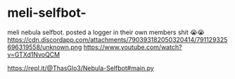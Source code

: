 # meli-selfbot-
meli nebula selfbot. posted a logger in their own members shit 😭😭
https://cdn.discordapp.com/attachments/790393182050320414/791129325696319558/unknown.png
https://www.youtube.com/watch?v=GTXd1NvoQCM 

https://repl.it/@ThasGlo3/Nebula-Selfbot#main.py

